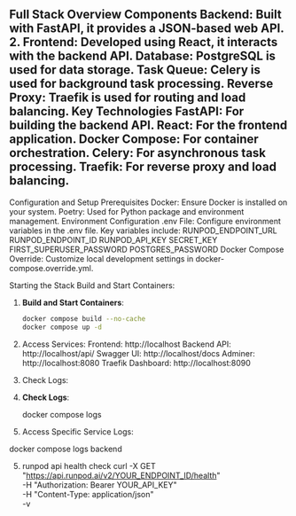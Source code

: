 Full Stack Overview
Components
Backend: Built with FastAPI, it provides a JSON-based web API.
2. Frontend: Developed using React, it interacts with the backend API.
Database: PostgreSQL is used for data storage.
Task Queue: Celery is used for background task processing.
Reverse Proxy: Traefik is used for routing and load balancing.
Key Technologies
FastAPI: For building the backend API.
React: For the frontend application.
Docker Compose: For container orchestration.
Celery: For asynchronous task processing.
Traefik: For reverse proxy and load balancing.
---
Configuration and Setup
Prerequisites
Docker: Ensure Docker is installed on your system.
Poetry: Used for Python package and environment management.
Environment Configuration
.env File: Configure environment variables in the .env file. Key variables include:
RUNPOD_ENDPOINT_URL
RUNPOD_ENDPOINT_ID
RUNPOD_API_KEY
SECRET_KEY
FIRST_SUPERUSER_PASSWORD
POSTGRES_PASSWORD
Docker Compose Override: Customize local development settings in docker-compose.override.yml.

Starting the Stack
Build and Start Containers:

1. **Build and Start Containers**:
   ```bash
   docker compose build --no-cache
   docker compose up -d
   ```
2. Access Services:
Frontend: http://localhost
Backend API: http://localhost/api/
Swagger UI: http://localhost/docs
Adminer: http://localhost:8080
Traefik Dashboard: http://localhost:8090

3. Check Logs:
 
3. **Check Logs**:

   docker compose logs

4. Access Specific Service Logs:

 docker compose logs backend


 5. runpod api health check
   curl -X GET "https://api.runpod.ai/v2/YOUR_ENDPOINT_ID/health" \
  -H "Authorization: Bearer YOUR_API_KEY" \
  -H "Content-Type: application/json" \
  -v